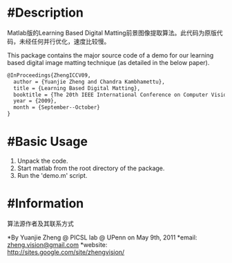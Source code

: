 #Description
===========
Matlab版的Learning Based Digital Matting前景图像提取算法。此代码为原版代码，未经任何并行优化，速度比较慢。

This package contains the major source code of a demo for our learning based digital image matting technique (as detailed in the below paper).

```latex
@InProceedings{ZhengICCV09,
  author = {Yuanjie Zheng and Chandra Kambhamettu},
  title = {Learning Based Digital Matting},
  booktitle = {The 20th IEEE International Conference on Computer Vision},
  year = {2009},
  month = {September--October}
}
```


#Basic Usage
===========
1. Unpack the code.
2. Start matlab from the root directory of the package.
3. Run the 'demo.m' script.

#Information
===========
算法源作者及其联系方式

*By Yuanjie Zheng @ PICSL lab @ UPenn on May 9th, 2011
*email: zheng.vision@gmail.com
*website: http://sites.google.com/site/zhengvision/
